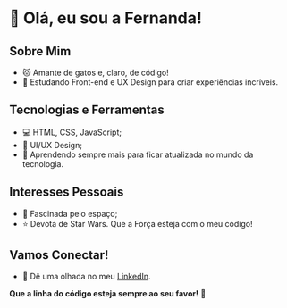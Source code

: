 # 👋 Olá, eu sou a Fernanda!

## Sobre Mim
- 🐱 Amante de gatos e, claro, de código!
- 🚀 Estudando Front-end e UX Design para criar experiências incríveis.

## Tecnologias e Ferramentas
- 💻 HTML, CSS, JavaScript;
- 🎨 UI/UX Design;
- 🚀 Aprendendo sempre mais para ficar atualizada no mundo da tecnologia.

## Interesses Pessoais
- 🌌 Fascinada pelo espaço;
- ⭐️ Devota de Star Wars. Que a Força esteja com o meu código!


## Vamos Conectar!
- 💼 Dê uma olhada no meu [LinkedIn]([www.linkedin.com/in/fernanda-avila-batista/).


**Que a linha do código esteja sempre ao seu favor!** 🚀
